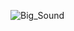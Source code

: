 ![Big_Sound](https://user-images.githubusercontent.com/106355475/224204572-9a04e984-82e7-4255-ac7c-8ae7a07bf408.png)

